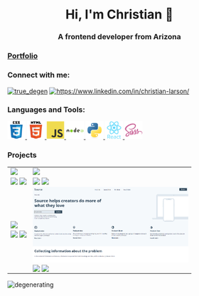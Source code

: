 <h1 align="center">Hi, I'm Christian 👋</h1>
<h3 align="center">A frontend developer from Arizona</h3>



<h3 align="left"><a href = 'https://degenerating.netlify.app/'>Portfolio</a></h3>
<h3 align="left">Connect with me:</h3>
<p align="left">
<a href="https://twitter.com/true_degen" target="blank"><img align="center" src="https://raw.githubusercontent.com/rahuldkjain/github-profile-readme-generator/master/src/images/icons/Social/twitter.svg" alt="true_degen" height="30" width="40" /></a>
<a href="https://www.linkedin.com/in/christian-larson/" target="blank"><img align="center" src="https://raw.githubusercontent.com/rahuldkjain/github-profile-readme-generator/master/src/images/icons/Social/linked-in-alt.svg" alt="https://www.linkedin.com/in/christian-larson/" height="30" width="40" /></a>
</p>

<h3 align="left">Languages and Tools:</h3>
<p align="left"> <a href="https://www.w3schools.com/css/" target="_blank" rel="noreferrer"> <img src="https://raw.githubusercontent.com/devicons/devicon/master/icons/css3/css3-original-wordmark.svg" alt="css3" width="40" height="40"/> </a> <a href="https://www.w3.org/html/" target="_blank" rel="noreferrer"> <img src="https://raw.githubusercontent.com/devicons/devicon/master/icons/html5/html5-original-wordmark.svg" alt="html5" width="40" height="40"/> </a> <a href="https://developer.mozilla.org/en-US/docs/Web/JavaScript" target="_blank" rel="noreferrer"> <img src="https://raw.githubusercontent.com/devicons/devicon/master/icons/javascript/javascript-original.svg" alt="javascript" width="40" height="40"/> </a> <a href="https://nodejs.org" target="_blank" rel="noreferrer"> <img src="https://raw.githubusercontent.com/devicons/devicon/master/icons/nodejs/nodejs-original-wordmark.svg" alt="nodejs" width="40" height="40"/> </a> <a href="https://www.python.org" target="_blank" rel="noreferrer"> <img src="https://raw.githubusercontent.com/devicons/devicon/master/icons/python/python-original.svg" alt="python" width="40" height="40"/> </a> <a href="https://reactjs.org/" target="_blank" rel="noreferrer"> <img src="https://raw.githubusercontent.com/devicons/devicon/master/icons/react/react-original-wordmark.svg" alt="react" width="40" height="40"/> </a> <a href="https://sass-lang.com" target="_blank" rel="noreferrer"> <img src="https://raw.githubusercontent.com/devicons/devicon/master/icons/sass/sass-original.svg" alt="sass" width="40" height="40"/> </a> </p>

### Projects
<table>
 <tbody>
   <tr>
   <td>
       <a href="#"><img src="https://github.com/degenerating/degenerating/blob/master/NASAapi.gif" width="350" /></a><br>
       <a href="https://github.com/degenerating/nasa-api"><img align="center"src="https://img.shields.io/badge/%20Github-Repo-red"></a>
       <a href="https://nasa-api-project1.netlify.app"><img align="center"src="https://img.shields.io/badge/%20W-Website-red"></a>
    </td>
    <td>
        <a href="#"><img src="https://github.com/degenerating/degenerating/blob/master/hair_salon.gif" width = "350"/></a><br>
        <a href="https://github.com/degenerating/hair-salon"><img align="center"src="https://img.shields.io/badge/%20Github-Repo-red"></a>
        <a href="#"><img align="center"src="https://img.shields.io/badge/%20W-Website-red"></a>
     </td>
  
   </tr>
     <tr>
    <td>
        <a href="https://github.com/degenerating/level-ground-wireframe"><img src="https://github.com/degenerating/degenerating/blob/master/levelground.gif" width = "350"/></a><br>
        <a href="https://github.com/degenerating/level-ground-wireframe"><img align="center"src="https://img.shields.io/badge/%20Github-Repo-red"></a>
        <a href="https://level-ground-arts.netlify.app/"><img align="center"src="https://img.shields.io/badge/%20W-Website-red"></a>
    </td>
      <td>
        <a href="https://github.com/degenerating/source"><img src="https://github.com/degenerating/degenerating/blob/master/source.png" width = "350"/><br></a>
        <a href="https://github.com/degenerating/source"><img align="center"src="https://img.shields.io/badge/%20Github-Repo-red"></a>
        <a href="#"><img align="center"src="https://img.shields.io/badge/%20W-Website-red"></a>
      </td>
   </tr>
   </tbody>
</table>

<p><img align="center" src="https://github-readme-streak-stats.herokuapp.com/?user=degenerating&" alt="degenerating" /></p>
